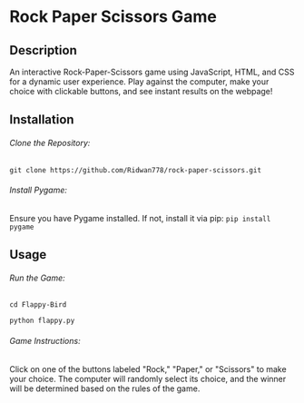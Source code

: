 # Rock Paper Scissors Game

## Description

An interactive Rock-Paper-Scissors game using JavaScript, HTML, and CSS for a dynamic user experience. Play against the computer, make your choice with clickable buttons, and see instant results on the webpage!

## Installation
###### Clone the Repository:

```git clone https://github.com/Ridwan778/rock-paper-scissors.git ```

###### Install Pygame:

Ensure you have Pygame installed. If not, install it via pip: 
``` pip install pygame ```

## Usage
###### Run the Game:

``` cd Flappy-Bird ```

``` python flappy.py ```

###### Game Instructions:

 Click on one of the buttons labeled "Rock," "Paper," or "Scissors" to make your choice. 
 The computer will randomly select its choice, and the winner will be determined based on the rules of the game.
